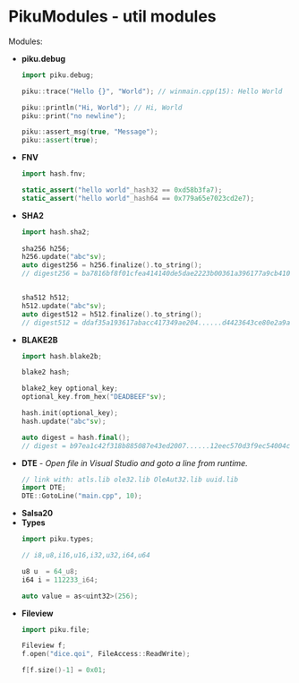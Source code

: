 # PikuModules - util modules

Modules:
  - **piku.debug**
    ```cpp
    import piku.debug;
    
    piku::trace("Hello {}", "World"); // winmain.cpp(15): Hello World

    piku::println("Hi, World"); // Hi, World
    piku::print("no newline");

    piku::assert_msg(true, "Message");
    piku::assert(true);

    ```
  - **FNV**
      ```cpp
      import hash.fnv;

      static_assert("hello world"_hash32 == 0xd58b3fa7);
      static_assert("hello world"_hash64 == 0x779a65e7023cd2e7);
      ```
  - **SHA2**
      ```cpp
      import hash.sha2;
            
      sha256 h256;
      h256.update("abc"sv);
      auto digest256 = h256.finalize().to_string();
      // digest256 = ba7816bf8f01cfea414140de5dae2223b00361a396177a9cb410ff61f20015ad


      sha512 h512;
      h512.update("abc"sv);
      auto digest512 = h512.finalize().to_string();
      // digest512 = ddaf35a193617abacc417349ae204......d4423643ce80e2a9ac94fa54ca49f
      ```
  - **BLAKE2B**
      ```cpp
      import hash.blake2b;

      blake2 hash;

      blake2_key optional_key;
      optional_key.from_hex("DEADBEEF"sv);

      hash.init(optional_key);
      hash.update("abc"sv);

      auto digest = hash.final();
      // digest = b97ea1c42f318b885087e43ed2007......12eec570d3f9ec54004ca28d61c04

      ```
  - **DTE** - *Open file in Visual Studio and goto a line from runtime.*
    ```cpp
    // link with: atls.lib ole32.lib OleAut32.lib uuid.lib
    import DTE;
    DTE::GotoLine("main.cpp", 10);
    ```
  - **Salsa20**
  - **Types**
      ```cpp
      import piku.types;

      // i8,u8,i16,u16,i32,u32,i64,u64

      u8 u  = 64_u8;
      i64 i = 112233_i64;

      auto value = as<uint32>(256);

      ```
   - **Fileview**
        ```cpp 
        import piku.file;

        Fileview f;
        f.open("dice.qoi", FileAccess::ReadWrite);

        f[f.size()-1] = 0x01;
        ```
